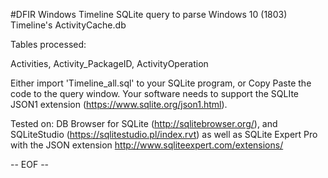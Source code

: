 #DFIR Windows Timeline
SQLite query to parse Windows 10 (1803) Timeline's ActivityCache.db

Tables processed:

Activities,
Activity_PackageID,
ActivityOperation

Either import 'Timeline_all.sql' to your SQLite program, or Copy Paste the code to the query window.
Your software needs to support the SQLIte JSON1 extension (https://www.sqlite.org/json1.html).

Tested on:
DB Browser for SQLite (http://sqlitebrowser.org/), and
SQLiteStudio (https://sqlitestudio.pl/index.rvt) as well as
SQLite Expert Pro with the JSON extension http://www.sqliteexpert.com/extensions/ 



-- EOF --
